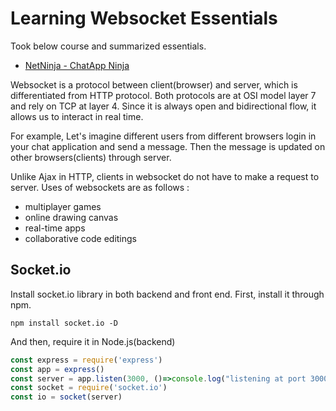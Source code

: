 # Learning Websocket Essentials

Took below course and summarized essentials. 
- [NetNinja - ChatApp Ninja](https://www.youtube.com/watch?v=vQjiN8Qgs3c&list=PL-tV1f9Asb4giyEr2-LlLrsEHTkf0Geyr&index=1&t=11s)

<p>
Websocket is a protocol between client(browser) and server, which is differentiated from HTTP protocol. Both protocols are at OSI model layer 7 and rely on TCP at layer 4. Since it is always open and bidirectional flow, it allows us to interact in real time. 
</p>

<p>
For example, Let's imagine different users from different browsers login in your chat application and send a message. Then the message is updated on other browsers(clients) through server. 
</p>


Unlike Ajax in HTTP, clients in websocket do not have to make a request to server. Uses of websockets are as follows :

- multiplayer games
- online drawing canvas
- real-time apps
- collaborative code editings

## Socket.io
Install socket.io library in both backend and front end. First, install it through npm.

```
npm install socket.io -D
```

And then, require it in Node.js(backend)

```javascript
const express = require('express')
const app = express()
const server = app.listen(3000, ()=>console.log("listening at port 3000"))
const socket = require('socket.io')
const io = socket(server)
```

